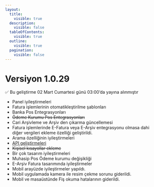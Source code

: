 ```yaml
---
layout:
  title:
    visible: true
  description:
    visible: false
  tableOfContents:
    visible: true
  outline:
    visible: true
  pagination:
    visible: false
---
```


# Versiyon 1.0.29

✅ Bu geliştirme 02 Mart Cumartesi günü 03:00’da yayına alınmıştır

* Panel iyileştirmeleri
* Fatura işlemlerinin otomatikleştirilme şablonları
* Banka Pos Entegrasyonları
* ~~Ödeme Kurumu Pos Entegrasyonları~~
* Cari Arşivleme ve Arşiv den çıkarma güncellemesi
* Fatura işlemlerinde E-Fatura veya E-Arşiv entegrasyonu olmasa dahi diğer vergileri ekleme özelliği geliştirildi.
* Arama özelliğinin iyileştirmeleri
* [API geliştirmeleri](https://muhasip.readme.io)
* ~~Kişisel kısayollar ekleme~~
* Bir çok tasarım iyileştirmeleri
* Muhasip Pos Ödeme kurumu değişikliği
* E-Arşiv Fatura tasarımında iyileştirmeler
* Mobil arayüzde iyileştirmeler yapıldı.
* Mobil uygulamada kamera ile resim çekme sorunu giderildi.
* Mobil ve masaüstünde Fiş okuma hatalarının giderildi.
